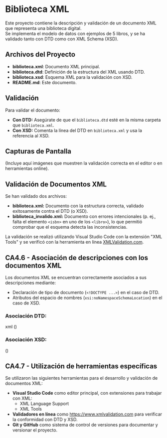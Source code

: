 # Biblioteca XML

Este proyecto contiene la descripción y validación de un documento XML que representa una biblioteca digital.  
Se implementa el modelo de datos con ejemplos de 5 libros, y se ha validado tanto con DTD como con XML Schema (XSD).

## Archivos del Proyecto

- **biblioteca.xml**: Documento XML principal.
- **biblioteca.dtd**: Definición de la estructura del XML usando DTD.
- **biblioteca.xsd**: Esquema XML para la validación con XSD.
- **README.md**: Este documento.

## Validación

Para validar el documento:
- **Con DTD:** Asegúrate de que el `biblioteca.dtd` esté en la misma carpeta que `biblioteca.xml`.  
- **Con XSD:** Comenta la línea del DTD en `biblioteca.xml` y usa la referencia al XSD.

## Capturas de Pantalla

(Incluye aquí imágenes que muestren la validación correcta en el editor o en herramientas online).

## Validación de Documentos XML

Se han validado dos archivos:
- **biblioteca.xml:** Documento con la estructura correcta, validado exitosamente contra el DTD (o XSD).
- **biblioteca_invalido.xml:** Documento con errores intencionales (p. ej., falta el elemento `<isbn>` en uno de los `<libro>`), lo que permitió comprobar que el esquema detecta las inconsistencias.

La validación se realizó utilizando Visual Studio Code con la extensión "XML Tools" y se verificó con la herramienta en línea [XMLValidation.com](https://www.xmlvalidation.com/).

## CA4.6 - Asociación de descripciones con los documentos XML

Los documentos XML se encuentran correctamente asociados a sus descripciones mediante:

- Declaración de tipo de documento (`<!DOCTYPE ...>`) en el caso de DTD.
- Atributos del espacio de nombres (`xsi:noNamespaceSchemaLocation`) en el caso de XSD.

### Asociación DTD:
xml
(<!DOCTYPE biblioteca SYSTEM "biblioteca.dtd">)

### Asociación XSD:
(<biblioteca xmlns:xsi="http://www.w3.org/2001/XMLSchema-instance"
            xsi:noNamespaceSchemaLocation="biblioteca.xsd">)

## CA4.7 - Utilización de herramientas específicas

Se utilizaron las siguientes herramientas para el desarrollo y validación de documentos XML:

- **Visual Studio Code** como editor principal, con extensiones para trabajar con XML:
  - XML Language Support
  - XML Tools
- **Validadores en línea** como https://www.xmlvalidation.com para verificar la conformidad con DTD y XSD.
- **Git y GitHub** como sistema de control de versiones para documentar y versionar el proyecto.

